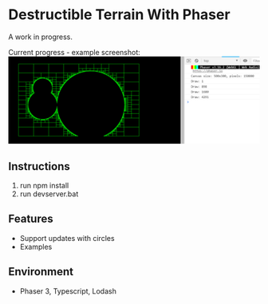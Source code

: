# Destructible Terrain With Phaser

A work in progress.

Current progress - example screenshot:
![Example](/assets/spec/2019-02-15.20-51-31.png "Example")

## Instructions
1. run npm install
2. run devserver.bat

## Features
* Support updates with circles
* Examples

## Environment
* Phaser 3, Typescript, Lodash